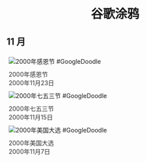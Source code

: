 
<h1 align="center"> 谷歌涂鸦 </h1>




## 11 月

<div class="image">


<img src="//www.google.com/logos/2000/thanksgiving00_logo.gif" alt="2000年感恩节 #GoogleDoodle" style="margin: 5px"/>
<div class="info" style="font-size: 14px; color:#333333; margin:5px"><div class="title">2000年感恩节</div><div class="date">2000年11月23日</div></div>

<img src="//www.google.com/logos/2000/shichigosan.gif" alt="2000年七五三节 #GoogleDoodle" style="margin: 5px"/>
<div class="info" style="font-size: 14px; color:#333333; margin:5px"><div class="title">2000年七五三节</div><div class="date">2000年11月15日</div></div>

<img src="https://lh3.googleusercontent.com/PN4LXfD8jOcOscHZWgk679u9HzdfeyDIAGrgsJ4tMDqF8-zNrK-Ei1dN7qKuCHq7CxRIsEXbBLAYd-7NK-lqj-LSBu0M9fZpmgxDr6gw=s660" alt="2000年美国大选 #GoogleDoodle" style="margin: 5px"/>
<div class="info" style="font-size: 14px; color:#333333; margin:5px"><div class="title">2000年美国大选</div><div class="date">2000年11月7日</div></div>

</div>








